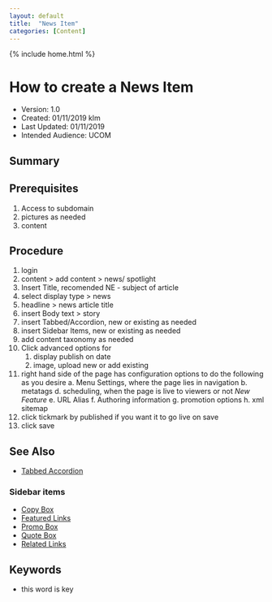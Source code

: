 ```yaml
---
layout: default
title:  "News Item"
categories: [Content] 
---
```

{% include home.html %}
# How to create a News Item
* Version: 1.0
* Created: 01/11/2019 klm
* Last Updated: 01/11/2019
* Intended Audience: UCOM

## Summary


## Prerequisites

 1. Access to subdomain
 2. pictures as needed
 3. content

## Procedure

1. login
2. content > add content >  news/ spotlight
3. Insert Title, recomended NE - subject of article
4. select display type > news
5. headline > news article title
6. insert Body text > story
7. insert Tabbed/Accordion, new or existing as needed
8. insert Sidebar Items, new or existing as needed
9. add content taxonomy as needed
10. Click advanced options for
    1. display publish on date
    2. image, upload new or add existing
10. right hand side of the page has configuration options to do the following as you desire
    a. Menu Settings, where the page lies in navigation
    b. metatags
    d. scheduling, when the page is live to viewers or not *New Feature*
    e. URL Alias
    f. Authoring information
    g. promotion options
    h. xml sitemap
11. click tickmark by published if you want it to go live on save
12. click save


## See Also

* [Tabbed Accordion](tabbed-accordion.html)

### Sidebar items
* [Copy Box](copy-box.html)
* [Featured Links](featured-links.html)
* [Promo Box](promo-box.html)
* [Quote Box](quote-box.html)
* [Related Links](related-links.html)

## Keywords

* this word is key

